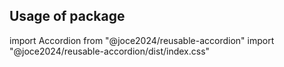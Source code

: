 ## Usage of package

import Accordion from "@joce2024/reusable-accordion"
import "@joce2024/reusable-accordion/dist/index.css"